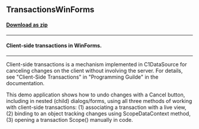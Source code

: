 ## TransactionsWinForms
#### [Download as zip](https://minhaskamal.github.io/DownGit/#/home?url=https://github.com/GrapeCity/ComponentOne-WinForms-Samples/tree/master/NetFramework\DataSource\CS\TransactionsWinForms)
____
#### Client-side transactions in WinForms.
____
Client-side transactions is a mechanism implemented in C1DataSource for canceling changes on the client without involving the server. For details, see "Client-Side Transactions" in "Programming Guilde" in the documentation. 



This demo application shows how to undo changes with a Cancel button, including in nested (child) dialogs/forms, using all three methods of working with client-side transactions: (1) associating a transaction with a live view, (2) binding to an object tracking changes using ScopeDataContext method, (3) opening a transaction Scope() manually in code. 

